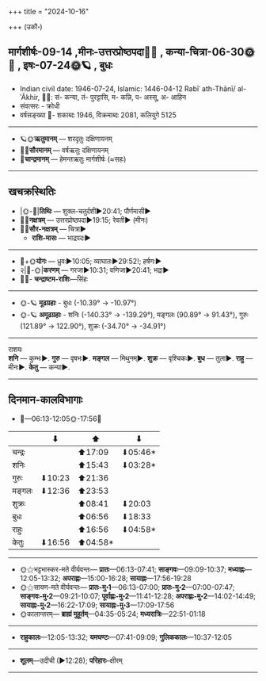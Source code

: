 +++
title = "2024-10-16"

+++
(उकौ॰)
## मार्गशीर्षः-09-14  ,मीनः-उत्तरप्रोष्ठपदा🌛🌌  ,  कन्या-चित्रा-06-30🌞🌌  ,  इषः-07-24🌞🪐  , बुधः
- Indian civil date: 1946-07-24, Islamic: 1446-04-12 Rabīʿ ath-Thānī/ al-ʾĀkhir, 🌌🌞: सं- कन्या, तं- पुरट्टासि, म- कन्नि, प- अस्सू, अ- आहिन
- संवत्सरः - क्रोधी
- वर्षसङ्ख्या 🌛- शकाब्दः 1946, विक्रमाब्दः 2081, कलियुगे 5125
___________________
- 🪐🌞**ऋतुमानम्** — शरदृतुः दक्षिणायनम्
- 🌌🌞**सौरमानम्** — वर्षऋतुः दक्षिणायनम्
- 🌛**चान्द्रमानम्** — हेमन्तऋतुः मार्गशीर्षः (≈सहः)
___________________


## खचक्रस्थितिः
- |🌞-🌛|**तिथिः** — शुक्ल-चतुर्दशी►20:41; पौर्णमासी►  
- 🌌🌛**नक्षत्रम्** — उत्तरप्रोष्ठपदा►19:15; रेवती► (मीनः)  
- 🌌🌞**सौर-नक्षत्रम्** — चित्रा►  
  - **राशि-मासः** — भाद्रपदः► 
___________________
- 🌛+🌞**योगः** — ध्रुवः►10:05; व्याघातः►29:52!; हर्षणः►  
- २|🌛-🌞|**करणम्** — गरजा►10:31; वणिजा►20:41; भद्रा►  
- 🌌🌛- **चन्द्राष्टम-राशिः**—सिंहः  
___________________
- 🌞-🪐 **मूढग्रहाः** - बुधः (-10.39° → -10.97°)
- 🌞-🪐 **अमूढग्रहाः** - शनिः (-140.33° → -139.29°), मङ्गलः (90.89° → 91.43°), गुरुः (121.89° → 122.90°), शुक्रः (-34.70° → -34.91°)
___________________
राशयः  
**शनि** — कुम्भः►. **गुरु** — वृषभः►. **मङ्गल** — मिथुनम्►. **शुक्र** — वृश्चिकः►. **बुध** — तुला►. **राहु** — मीनः►. **केतु** — कन्या►. 
___________________


## दिनमान-कालविभागाः
- 🌅—06:13-12:05🌞-17:56🌇  

|      |⬇     |⬆     |⬇     |
|------|-----|-----|------|
|चन्द्रः|     |⬆17:09 |⬇05:46*|
|शनिः   |     |⬆15:43 |⬇03:28*|
|गुरुः  |⬇10:23 |⬆21:36 |     |
|मङ्गलः |⬇12:36 |⬆23:53 |     |
|शुक्रः |     |⬆08:41 |⬇20:03 |
|बुधः   |     |⬆06:56 |⬇18:33 |
|राहुः  |     |⬆16:56 |⬇04:58*|
|केतुः  |⬇16:56 |⬆04:58*|     |
___________________
- 🌞⚝भट्टभास्कर-मते वीर्यवन्तः— **प्रातः**—06:13-07:41; **साङ्गवः**—09:09-10:37; **मध्याह्नः**—12:05-13:32; **अपराह्णः**—15:00-16:28; **सायाह्नः**—17:56-19:28  
- 🌞⚝सायण-मते वीर्यवन्तः— **प्रातः-मु॰1**—06:13-07:00; **प्रातः-मु॰2**—07:00-07:47; **साङ्गवः-मु॰2**—09:21-10:07; **पूर्वाह्णः-मु॰2**—11:41-12:28; **अपराह्णः-मु॰2**—14:02-14:49; **सायाह्नः-मु॰2**—16:22-17:09; **सायाह्नः-मु॰3**—17:09-17:56  
- 🌞कालान्तरम्— **ब्राह्मं मुहूर्तम्**—04:35-05:24; **मध्यरात्रिः**—22:51-01:18  
___________________
- **राहुकालः**—12:05-13:32; **यमघण्टः**—07:41-09:09; **गुलिककालः**—10:37-12:05  
___________________
- **शूलम्**—उदीची (►12:28); **परिहारः**–क्षीरम्  
___________________
